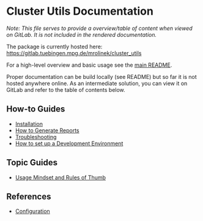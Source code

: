Cluster Utils Documentation
===========================

*Note: This file serves to provide a overview/table of content when viewed on
GitLab.  It is not included in the rendered documentation.*


The package is currently hosted here:
https://gitlab.tuebingen.mpg.de/mrolinek/cluster_utils

For a high-level overview and basic usage see the [main README](../README.md).

Proper documentation can be build locally (see README) but so far it is not
hosted anywhere online.  As an intermediate solution, you can view it on GitLab
and refer to the table of contents below.


How-to Guides
-------------

- [Installation](installation.rst)
- [How to Generate Reports](report.rst)
- [Troubleshooting](troubleshooting.rst)
- [How to set up a Development Environment](setup_devel_env.rst)


Topic Guides
------------

- [Usage Mindset and Rules of Thumb](usage_mindset_and_rule_of_thumb.rst)


References
----------

- [Configuration](configuration.rst)
